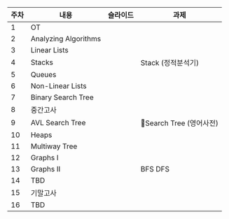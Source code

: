 

| 주차  | 내용                   | 슬라이드 | 과제                  |
| --- | -------------------- | ---- | ------------------- |
| 1   | OT                   |      |                     |
| 2   | Analyzing Algorithms |      |                     |
| 3   | Linear Lists         |      |                     |
| 4   | Stacks               |      | Stack (정적분석기)       |
| 5   | Queues               |      |                     |
| 6   | Non-Linear Lists     |      |                     |
| 7   | Binary Search Tree   |      |                     |
| 8   | 중간고사                 |      |                     |
| 9   | AVL Search Tree      |      | Search Tree (영어사전) |
| 10  | Heaps                |      |                     |
| 11  | Multiway Tree        |      |                     |
| 12  | Graphs I             |      |                     |
| 13  | Graphs II            |      | BFS DFS             |
| 14  | TBD                  |      |                     |
| 15  | 기말고사                 |      |                     |
| 16  | TBD                  |      |                     |




